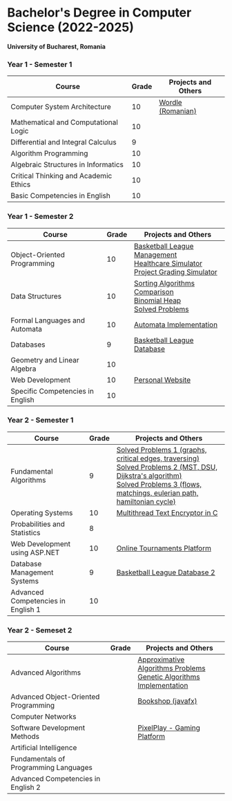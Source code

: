 # Bachelor's Degree in Computer Science (2022-2025)
**University of Bucharest, Romania**

### Year 1 - Semester 1

|Course|Grade|Projects and Others|
|---|---|---|
|Computer System Architecture|10|[Wordle (Romanian)](https://github.com/EduardDumitrescul/wordle_romanian)|
|Mathematical and Computational Logic|10||
|Differential and Integral Calculus|9||
|Algorithm Programming|10||
|Algebraic Structures in Informatics|10||
|Critical Thinking and Academic Ethics|10||
|Basic Competencies in English|10||

### Year 1 - Semester 2

|Course|Grade|Projects and Others|
|---|---|---|
|Object-Oriented Programming|10|[Basketball League Management](/1-2-programarea-orientata-obiect/proiect1-nba/) <br>[Healthcare Simulator](/1-2-programarea-orientata-obiect/proiect2-healthcare/) <br>[Project Grading Simulator](/1-2-programarea-orientata-obiect/proiect3-laborator-poo/) <br>|
|Data Structures|10|[Sorting Algorithms Comparison](https://github.com/EduardDumitrescul/sd_sortari)<br>[Binomial Heap](/1-2-structuri-de-date/tema2-binomial-heap/)<br>[Solved Problems](/1-2-structuri-de-date/tema3-probleme/)|
|Formal Languages and Automata|10|[Automata Implementation](/1-2-limbaje-formale-si-automate/proiect/)|
|Databases|9|[Basketball League Database](/1-2-baze-de-date/proiect-liga-baschet-oficial/)|
|Geometry and Linear Algebra|10||
|Web Development|10|[Personal Website](/1-2-tehnici-web/EduardDumitrescul.github.io/)|
|Specific Competencies in English|10||

### Year 2 - Semester 1

|Course|Grade|Projects and Others|
|---|---|---|
|Fundamental Algorithms|9|[Solved Problems 1 (graphs, critical edges, traversing)](/2-1-algoritmi-fundamentali/algo-tema1/)<br>[Solved Problems 2 (MST, DSU, Dijkstra's algorithm)](/2-1-algoritmi-fundamentali/algo-tema2/)<br>[Solved Problems 3 (flows, matchings, eulerian path, hamiltonian cycle)](/2-1-algoritmi-fundamentali/algo-tema3/)|
|Operating Systems|10|[Multithread Text Encryptor in C](https://github.com/EduardDumitrescul/SoEncrypter)|
|Probabilities and Statistics|8||
|Web Development using ASP.NET|10|[Online Tournaments Platform](https://github.com/EduardDumitrescul/CompeteAI)|
|Database Management Systems|9|[Basketball League Database 2](/2-1-sisteme-de-gestiune-al-bazelor-de-date/proiect-oficial/)|
|Advanced Competencies in English 1|10||


### Year 2 - Semeset 2
|Course|Grade|Projects and Others|
|---|---|---|
|Advanced Algorithms||[Approximative Algorithms Problems](/2-2-algoritmi-avansati/tema1/Tema-AlgAvans-DumitresculEduardValentin-232.pdf)<br>[Genetic Algorithms Implementation](/2-2-algoritmi-avansati/proiect-alg-genetici/)|
|Advanced Object-Oriented Programming||[Bookshop (javafx)](https://github.com/EduardDumitrescul/book-shop/tree/main)|
|Computer Networks|||
|Software Development Methods||[PixelPlay - Gaming Platform](https://github.com/skpha13/PixelPlay)|
|Artificial Intelligence|||
|Fundamentals of Programming Languages|||
|Advanced Competencies in English 2|||

